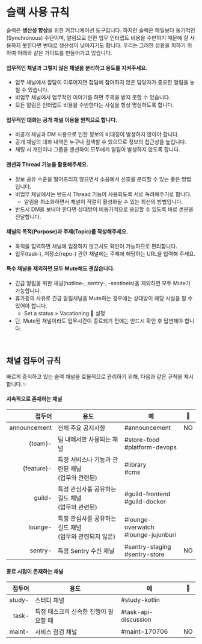 # 슬랙 사용 규칙

슬랙은 **생산성 향상**을 위한 커뮤니케이션 도구입니다.
하지만 슬랙은 메일보다 동기적인(Synchronous) 수단이며, 알림으로 인한 업무 인터럽트 비용을 수반하기 때문에 잘 사용하지 못한다면 반대로 생산성이 낮아지기도 합니다.
우리는 그러한 상황을 피하기 위하여 아래와 같은 가이드를 만들어가고 있습니다.

#### 업무적인 채널과 그렇지 않은 채널을 분리하고 용도를 지켜주세요.

- 업무 채널에서 잡담이 이루어지면 잡담에 참여하지 않은 담당자가 중요한 알림을 놓칠 수 있습니다.
- 비업무 채널에서 업무적인 이야기를 하면 주목을 받지 못할 수 있습니다.
- 모든 알림은 인터럽트 비용을 수반한다는 사실을 항상 명심하도록 합니다.

#### 업무적인 대화는 공개 채널 이용을 원칙으로 합니다.

- 비공개 채널과 DM 사용으로 인한 정보의 비대칭이 발생하지 않아야 합니다.
- 공개 채널의 대화 내역은 누구나 검색할 수 있으므로 정보의 접근성을 높입니다.
- 채팅 시 개인이나 그룹을 멘션하여 모두에게 알림이 발생하지 않도록 합니다.

#### 멘션과 Thread 기능을 활용해주세요.

- 정보 공유 수준을 떨어뜨리지 않으면서 소음에서 신호를 분리할 수 있는 좋은 방법입니다.
- 비업무 채널에서는 반드시 Thread 기능이 사용되도록 서로 독려해주기로 합니다.
  - 알림을 최소화하면서 채널이 적절히 활성화될 수 있는 최선의 방법입니다.
- 반드시 DM을 보내야 한다면 상대방이 비동기적으로 응답할 수 있도록 바로 본문을 전달합니다.

#### 채널의 목적(Purpose)과 주제(Topic)를 작성해주세요.

- 목적을 입력하면 채널에 입장하지 않고서도 확인이 가능하므로 편리합니다.
- 업무(task-), 저장소(repo-) 관련 채널에는 주제에 해당하는 URL을 입력해 주세요.

#### 특수 채널을 제외하면 모두 Mute해도 괜찮습니다.

- 긴급 알림을 위한 채널(hotline-, sentry-, -sentinels)을 제외하면 모두 Mute가 가능합니다.
- 휴가등의 사유로 긴급 알림채널을 Mute하는 경우에는 상대방이 해당 사실을 알 수 있어야 합니다.
  - Set a status > Vacationing 🌴 설정
- 단, Mute된 채널이라도 업무시간이 종료되기 전에는 반드시 확인 후 답변해야 합니다.

<br>

## 채널 접두어 규칙

빠르게 증식하고 있는 슬랙 채널을 효율적으로 관리하기 위해, 다음과 같은 규칙을 제시합니다.✨

#### 지속적으로 존재하는 채널

|          접두어 | 용도                                  | 예                                        | 🔕    |
| -----------: | ----------------------------------- | ---------------------------------------- | ----- |
| announcement | 전체 주요 공지사항                          | &#35;announcement                        | NO    |
|      {team}- | 팀 내에서만 사용되는 채널                      | &#35;store-food<br>&#35;platform-devops  |       |
|   {feature}- | 특정 서비스나 기능과 관련된 채널<br>(업무와 관련된) | &#35;library<br>&#35;cms |       |
|       guild- | 특정 관심사를 공유하는 길드 채널<br>(업무와 관련된)     | &#35;guild-frontend<br>&#35;guild-docker |       |
|      lounge- | 특정 관심사를 공유하는 길드 채널<br>(업무와 관련되지 않은) | &#35;lounge-overwatch<br>&#35;lounge-jujunburi |       |
|      sentry- | 특정 Sentry 수신 채널                     | &#35;sentry-staging<br>&#35;sentry-store | NO    |

#### 종료 시점이 존재하는 채널

|    접두어 | 용도                    | 예                        | 🔕   |
| -----: | --------------------- | ------------------------ | ---- |
| study- | 스터디 채널                | &#35;study-kotlin        |      |
|  task- | 특정 태스크의 신속한 진행이 필요할 때 | &#35;task-api-discussion |      |
| maint- | 서비스 점검 채널             | &#35;maint-170706        | NO   |

